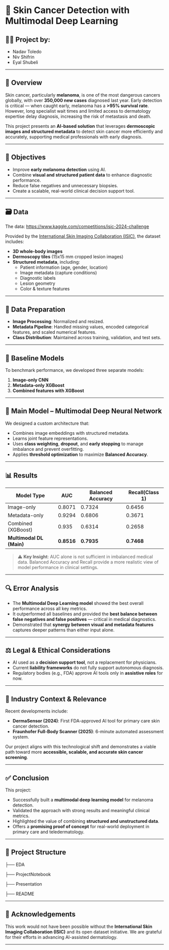 # 🧠 Skin Cancer Detection with Multimodal Deep Learning

## 👨‍🔬 Project by:
- Nadav Toledo  
- Niv Shifrin  
- Eyal Shubeli  

---

## 📌 Overview

Skin cancer, particularly **melanoma**, is one of the most dangerous cancers globally, with over **350,000 new cases** diagnosed last year. Early detection is critical — when caught early, melanoma has a **>95% survival rate**. However, long specialist wait times and limited access to dermatology expertise delay diagnosis, increasing the risk of metastasis and death.

This project presents an **AI-based solution** that leverages **dermoscopic images and structured metadata** to detect skin cancer more efficiently and accurately, supporting medical professionals with early diagnosis.

---

## 🎯 Objectives

- Improve **early melanoma detection** using AI.
- Combine **visual and structured patient data** to enhance diagnostic performance.
- Reduce false negatives and unnecessary biopsies.
- Create a scalable, real-world clinical decision support tool.

---

## 🗃️ Data

The data: https://www.kaggle.com/competitions/isic-2024-challenge

Provided by the [International Skin Imaging Collaboration (ISIC)](https://www.isic-archive.com/), the dataset includes:

- **3D whole-body images**
- **Dermoscopy tiles** (15x15 mm cropped lesion images)
- **Structured metadata**, including:
  - Patient information (age, gender, location)
  - Image metadata (capture conditions)
  - Diagnostic labels
  - Lesion geometry
  - Color & texture features

---

## 🔧 Data Preparation

- **Image Processing**: Normalized and resized.
- **Metadata Pipeline**: Handled missing values, encoded categorical features, and scaled numerical features.
- **Class Distribution**: Maintained across training, validation, and test sets.

---

## 🧪 Baseline Models

To benchmark performance, we developed three separate models:
1. **Image-only CNN**
2. **Metadata-only XGBoost**
3. **Combined features with XGBoost**

---

## 🧠 Main Model – Multimodal Deep Neural Network

We designed a custom architecture that:
- Combines image embeddings with structured metadata.
- Learns joint feature representations.
- Uses **class weighting**, **dropout**, and **early stopping** to manage imbalance and prevent overfitting.
- Applies **threshold optimization** to maximize **Balanced Accuracy**.

---

## 📊 Results

| Model Type              | AUC  | Balanced Accuracy | Recall(Class 1) |
|------------------------|------|-------------------|--------|
| Image-only             | 0.8071 | 0.7324              | 0.6456   |
| Metadata-only          | 0.9294 | 0.6806              | 0.3671   |
| Combined (XGBoost)     | 0.935 | 0.6314              | 0.2658   |
| **Multimodal DL (Main)**| **0.8516** | **0.7935**         | **0.7468** |

> ⚠️ **Key Insight**: AUC alone is not sufficient in imbalanced medical data. Balanced Accuracy and Recall provide a more realistic view of model performance in clinical settings.

---

## 🔍 Error Analysis

- The **Multimodal Deep Learning model** showed the best overall performance across all key metrics.
- It outperformed all baselines and provided the **best balance between false negatives and false positives** — critical in medical diagnostics.
- Demonstrated that **synergy between visual and metadata features** captures deeper patterns than either input alone.

---

## ⚖️ Legal & Ethical Considerations

- AI used as a **decision support tool**, not a replacement for physicians.
- Current **liability frameworks** do not fully support autonomous diagnosis.
- Regulatory bodies (e.g., FDA) approve AI tools only in **assistive roles** for now.

---

## 🚀 Industry Context & Relevance

Recent developments include:
- **DermaSensor (2024)**: First FDA-approved AI tool for primary care skin cancer detection.
- **Fraunhofer Full-Body Scanner (2025)**: 6-minute automated assessment system.

Our project aligns with this technological shift and demonstrates a viable path toward more **accessible, scalable, and accurate skin cancer screening**.

---

## ✅ Conclusion

This project:
- Successfully built a **multimodal deep learning model** for melanoma detection.
- Validated the approach with strong results and meaningful clinical metrics.
- Highlighted the value of combining **structured and unstructured data**.
- Offers a **promising proof of concept** for real-world deployment in primary care and teledermatology.

---

## 📂 Project Structure

├── EDA

├── ProjectNotebook

├── Presentation

├── README


---

## 🤝 Acknowledgements

This work would not have been possible without the **International Skin Imaging Collaboration (ISIC)** and its open dataset initiative. We are grateful for their efforts in advancing AI-assisted dermatology.

---


